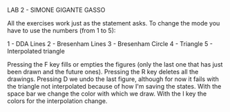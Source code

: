 LAB 2 - SIMONE GIGANTE GASSO 

All the exercises work just as the statement asks.
To change the mode you have to use the numbers (from 1 to 5):

1 - DDA Lines
2 - Bresenham Lines
3 - Bresenham Circle
4 - Triangle
5 - Interpolated triangle

Pressing the F key fills or empties the figures (only the last one that has just been drawn and the future ones).
Pressing the R key deletes all the drawings.
Pressing D we undo the last figure, although for now it fails with the triangle not interpolated because of how I'm saving the states.
With the space bar we change the color with which we draw.
With the I key the colors for the interpolation change.
